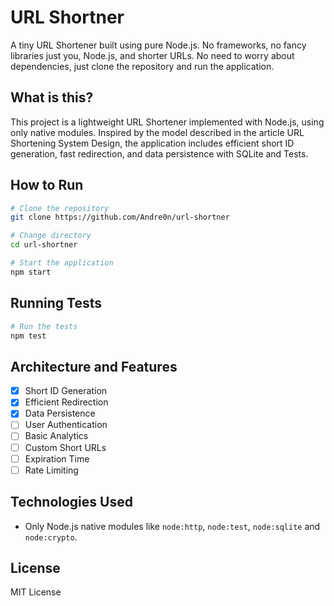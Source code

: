 # URL Shortner

A tiny URL Shortener built using pure Node.js. No frameworks, no fancy libraries
just you, Node.js, and shorter URLs. No need to worry about dependencies, just clone the repository and run the application.

## What is this?

This project is a lightweight URL Shortener implemented with Node.js, using only
native modules. Inspired by the model described in the article URL Shortening System Design,
the application includes efficient short ID generation, fast redirection, and
data persistence with SQLite and Tests.

## How to Run

```bash
# Clone the repository
git clone https://github.com/Andre0n/url-shortner

# Change directory
cd url-shortner

# Start the application
npm start
```

## Running Tests

```bash
# Run the tests
npm test
```

## Architecture and Features

- [x] Short ID Generation
- [x] Efficient Redirection
- [x] Data Persistence
- [ ] User Authentication
- [ ] Basic Analytics
- [ ] Custom Short URLs
- [ ] Expiration Time
- [ ] Rate Limiting

## Technologies Used

- Only Node.js native modules like `node:http`, `node:test`, `node:sqlite` and `node:crypto`.

## License

MIT License
